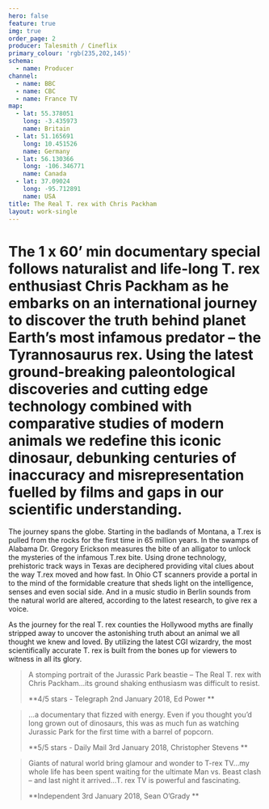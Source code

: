 ```yaml
---
hero: false
feature: true
img: true
order_page: 2
producer: Talesmith / Cineflix
primary_colour: 'rgb(235,202,145)'
schema:
  - name: Producer
channel:
  - name: BBC
  - name: CBC
  - name: France TV
map:
  - lat: 55.378051
    long: -3.435973
    name: Britain
  - lat: 51.165691
    long: 10.451526
    name: Germany
  - lat: 56.130366
    long: -106.346771
    name: Canada
  - lat: 37.09024
    long: -95.712891
    name: USA
title: The Real T. rex with Chris Packham
layout: work-single
---
```

# The 1 x 60’ min documentary special follows naturalist and life-long T. rex enthusiast Chris Packham as he embarks on an international journey to discover the truth behind planet Earth’s most infamous predator – the Tyrannosaurus rex. Using the latest ground-breaking paleontological discoveries and cutting edge technology combined with comparative studies of modern animals we redefine this iconic dinosaur, debunking centuries of inaccuracy and misrepresentation fuelled by films and gaps in our scientific understanding.

The journey spans the globe. Starting in the badlands of Montana, a T.rex is pulled from the rocks for the first time in 65 million years. In the swamps of Alabama Dr. Gregory Erickson measures the bite of an alligator to unlock the mysteries of the infamous T.rex bite. Using drone technology, prehistoric track ways in Texas are deciphered providing vital clues about the way T.rex moved and how fast. In Ohio CT scanners provide a portal in to the mind of the formidable creature that sheds light on the intelligence, senses and even social side. And in a music studio in Berlin sounds from the natural world are altered, according to the latest research, to give rex a voice.

As the journey for the real T. rex counties the Hollywood myths are finally stripped away to uncover the astonishing truth about an animal we all thought we knew and loved. By utilizing the latest CGI wizardry, the most scientifically accurate T. rex is built from the bones up for viewers to witness in all its glory.

> A stomping portrait of the Jurassic Park beastie – The Real T. rex with Chris Packham…its ground shaking enthusiasm was difficult to resist.
>
> **4/5 stars - Telegraph 2nd January 2018, Ed Power **

> …a documentary that fizzed with energy. Even if you thought you’d long grown out of dinosaurs, this was as much fun as watching Jurassic Park for the first time with a barrel of popcorn.
>
> **5/5 stars - Daily Mail 3rd January 2018, Christopher Stevens **

> Giants of natural world bring glamour and wonder to T-rex TV…my whole life has been spent waiting for the ultimate Man vs. Beast clash – and last night it arrived…T. rex TV is powerful and fascinating.
>
> **Independent 3rd January 2018, Sean O’Grady **
